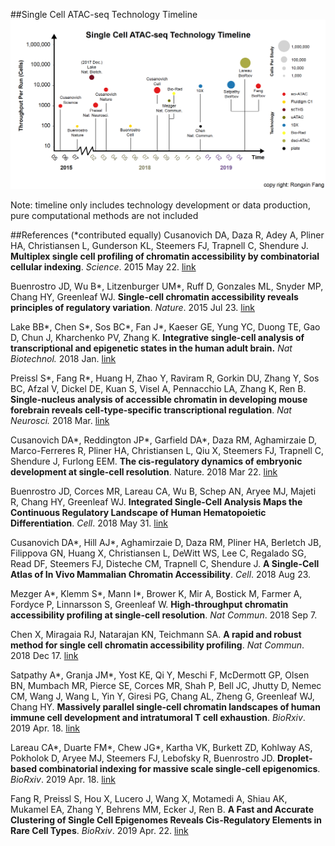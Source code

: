 ##Single Cell ATAC-seq Technology Timeline
![](experiemnt_timeline.png)

Note: timeline only includes technology development or data production, pure computational methods are not included          

##References (\*contributed equally)
Cusanovich DA, Daza R, Adey A, Pliner HA, Christiansen L, Gunderson KL, Steemers FJ, Trapnell C, Shendure J. **Multiplex single cell profiling of chromatin accessibility by combinatorial cellular indexing**. *Science*. 2015 May 22. [link](https://science.sciencemag.org/content/348/6237/910.long)

Buenrostro JD, Wu B\*, Litzenburger UM\*, Ruff D, Gonzales ML, Snyder MP, Chang HY, Greenleaf WJ. **Single-cell chromatin accessibility reveals principles of regulatory variation**. *Nature*. 2015 Jul 23. [link](https://www.nature.com/articles/nature14590)

Lake BB\*, Chen S\*, Sos BC\*, Fan J\*, Kaeser GE, Yung YC, Duong TE, Gao D, Chun J, Kharchenko PV, Zhang K. **Integrative single-cell analysis of transcriptional and epigenetic states in the human adult brain.** *Nat Biotechnol.* 2018 Jan. [link](https://dx.doi.org/10.1038/nbt.4038)

Preissl S\*, Fang R\*, Huang H, Zhao Y, Raviram R, Gorkin DU, Zhang Y, Sos BC, Afzal V, Dickel DE, Kuan S, Visel A, Pennacchio LA, Zhang K, Ren B. **Single-nucleus analysis of accessible chromatin in developing mouse forebrain reveals cell-type-specific transcriptional regulation**. *Nat Neurosci.* 2018 Mar. [link](http://dx.doi.org/10.1038/s41593-018-0079-3)

Cusanovich DA\*, Reddington JP\*, Garfield DA\*, Daza RM, Aghamirzaie D, Marco-Ferreres R, Pliner HA, Christiansen L, Qiu X, Steemers FJ, Trapnell C, Shendure J, Furlong EEM. **The cis-regulatory dynamics of embryonic development at single-cell resolution**. Nature. 2018 Mar 22. [link](https://www.nature.com/articles/nature25981)

Buenrostro JD, Corces MR, Lareau CA, Wu B, Schep AN, Aryee MJ, Majeti R, Chang HY, Greenleaf WJ. **Integrated Single-Cell Analysis Maps the Continuous Regulatory Landscape of Human Hematopoietic Differentiation**. *Cell*. 2018 May 31. [link](https://www.cell.com/cell/fulltext/S0092-8674(18)30446-X?_returnURL=https%3A%2F%2Flinkinghub.elsevier.com%2Fretrieve%2Fpii%2FS009286741830446X%3Fshowall%3Dtrue#%20)

Cusanovich DA\*, Hill AJ\*, Aghamirzaie D, Daza RM, Pliner HA, Berletch JB, Filippova GN, Huang X, Christiansen L, DeWitt WS, Lee C, Regalado SG, Read DF, Steemers FJ, Disteche CM, Trapnell C, Shendure J. **A Single-Cell Atlas of In Vivo Mammalian Chromatin Accessibility**. *Cell*. 2018 Aug 23.

Mezger A\*, Klemm S\*, Mann I\*, Brower K, Mir A, Bostick M, Farmer A, Fordyce P, Linnarsson S, Greenleaf W. **High-throughput chromatin accessibility profiling at single-cell resolution**. *Nat Commun*. 2018 Sep 7.

Chen X, Miragaia RJ, Natarajan KN, Teichmann SA. **A rapid and robust method for single cell chromatin accessibility profiling**. *Nat Commun*. 2018 Dec 17. [link](https://www.nature.com/articles/s41467-018-07771-0)

Satpathy A\*, Granja JM\*, Yost KE, Qi Y,
Meschi F, McDermott GP, Olsen BN, Mumbach MR,
Pierce SE, Corces MR, Shah P, Bell JC, Jhutty D,
Nemec CM, Wang J, Wang L, Yin Y, Giresi PG, 
Chang AL, Zheng G, Greenleaf WJ, Chang HY. **Massively parallel single-cell chromatin landscapes of human immune cell development and intratumoral T cell exhaustion**. *BioRxiv*. 2019 Apr. 18. [link](https://www.biorxiv.org/content/biorxiv/early/2019/04/18/610550.full.pdf)

Lareau CA\*, Duarte FM\*, Chew JG\*, Kartha VK, Burkett ZD, Kohlway AS, Pokholok D, Aryee MJ, Steemers FJ, Lebofsky R, Buenrostro JD. **Droplet-based combinatorial indexing for massive scale single-cell epigenomics**. *BioRxiv*. 2019 Apr. 18. [link](https://www.biorxiv.org/content/biorxiv/early/2019/04/18/612713.full.pdf)

Fang R, Preissl S, Hou X, Lucero J, Wang X, Motamedi A, Shiau AK, Mukamel EA, Zhang Y, Behrens MM, Ecker J, Ren B. **A Fast and Accurate Clustering of Single Cell Epigenomes Reveals Cis-Regulatory Elements in Rare Cell Types**. *BioRxiv*. 2019 Apr. 22. [link](https://www.biorxiv.org/content/biorxiv/early/2019/04/22/615179.full.pdf)

